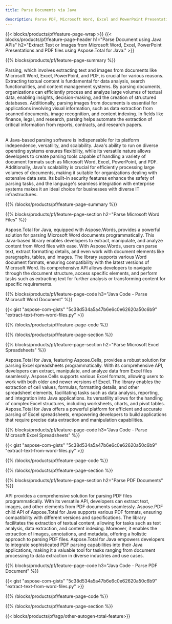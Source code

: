 ```yaml
---
title: Parse Documents via Java 

description: Parse PDF, Microsoft Word, Excel and PowerPoint Presentations via your Java application. Extract Text or Images with ease.
---
```


{{< blocks/products/pf/feature-page-wrap >}}
{{< blocks/products/pf/feature-page-header h1="Parse Document using Java APIs" h2="Extract Text or Images from Microsoft Word, Excel, PowerPoint Presentations and PDF files using Aspose.Total for Java." >}}

{{% blocks/products/pf/feature-page-summary %}}

Parsing, which involves extracting text and images from documents like Microsoft Word, Excel, PowerPoint, and PDF, is crucial for various reasons. Extracting textual content is fundamental for data analysis, search functionalities, and content management systems. By parsing documents, organizations can efficiently process and analyze large volumes of textual data, enabling insights, decision-making, and the creation of structured databases. Additionally, parsing images from documents is essential for applications involving visual information, such as data extraction from scanned documents, image recognition, and content indexing. In fields like finance, legal, and research, parsing helps automate the extraction of critical information from reports, contracts, and research papers.  <br /><br />

A Java-based parsing software is indispensable for its platform independence, versatility, and scalability. Java's ability to run on diverse operating systems ensures flexibility, while its versatile nature allows developers to create parsing tools capable of handling a variety of document formats such as Microsoft Word, Excel, PowerPoint, and PDF. Additionally, Java's scalability is crucial for efficiently processing large volumes of documents, making it suitable for organizations dealing with extensive data sets. Its built-in security features enhance the safety of parsing tasks, and the language's seamless integration with enterprise systems makes it an ideal choice for businesses with diverse IT infrastructures.

{{% /blocks/products/pf/feature-page-summary  %}}

{{% blocks/products/pf/feature-page-section  h2="Parse Microsoft Word Files" %}}

Aspose.Total for Java, equipped with Aspose.Words, provides a powerful solution for parsing Microsoft Word documents programmatically. This Java-based library enables developers to extract, manipulate, and analyze content from Word files with ease. With Aspose.Words, users can parse text, extract formatting details, and even work with document elements like paragraphs, tables, and images. The library supports various Word document formats, ensuring compatibility with the latest versions of Microsoft Word. Its comprehensive API allows developers to navigate through the document structure, access specific elements, and perform tasks such as extracting text for further analysis or transforming content for specific requirements.

{{% blocks/products/pf/feature-page-code h3="Java Code - Parse Microsoft Word Document" %}}

{{< gist "aspose-com-gists" "5c38d534a5a47b6e6c0e62620a50c6b9" "extract-text-from-word-files.py" >}}

{{% /blocks/products/pf/feature-page-code  %}}

{{% /blocks/products/pf/feature-page-section %}}

{{% blocks/products/pf/feature-page-section  h2="Parse Microsoft Excel Spreadsheets" %}}

Aspose.Total for Java, featuring Aspose.Cells, provides a robust solution for parsing Excel spreadsheets programmatically. With its comprehensive API, developers can extract, manipulate, and analyze data from Excel files seamlessly. Aspose.Cells supports various Excel formats, allowing users to work with both older and newer versions of Excel. The library enables the extraction of cell values, formulas, formatting details, and other spreadsheet elements, facilitating tasks such as data analysis, reporting, and integration into Java applications. Its versatility allows for the handling of complex Excel structures, including worksheets, charts, and pivot tables. Aspose.Total for Java offers a powerful platform for efficient and accurate parsing of Excel spreadsheets, empowering developers to build applications that require precise data extraction and manipulation capabilities.

{{% blocks/products/pf/feature-page-code h3="Java Code - Parse Microsoft Excel Spreadsheets" %}}

{{< gist "aspose-com-gists" "5c38d534a5a47b6e6c0e62620a50c6b9" "extract-text-from-word-files.py" >}}

{{% /blocks/products/pf/feature-page-code  %}}

{{% /blocks/products/pf/feature-page-section %}}

{{% blocks/products/pf/feature-page-section  h2="Parse PDF Documents" %}}

API provides a comprehensive solution for parsing PDF files programmatically. With its versatile API, developers can extract text, images, and other elements from PDF documents seamlessly. Aspose.PDF child API of Aspose.Total for Java supports various PDF formats, ensuring compatibility with different versions and specifications. The library facilitates the extraction of textual content, allowing for tasks such as text analysis, data extraction, and content indexing. Moreover, it enables the extraction of images, annotations, and metadata, offering a holistic approach to parsing PDF files. Aspose.Total for Java empowers developers to integrate sophisticated PDF parsing capabilities into their Java applications, making it a valuable tool for tasks ranging from document processing to data extraction in diverse industries and use cases.

{{% blocks/products/pf/feature-page-code h3="Java Code - Parse PDF Document" %}}

{{< gist "aspose-com-gists" "5c38d534a5a47b6e6c0e62620a50c6b9" "extract-text-from-word-files.py" >}}

{{% /blocks/products/pf/feature-page-code  %}}

{{% /blocks/products/pf/feature-page-section %}}

{{< blocks/products/pf/agp/other-autogen-total-feature>}}